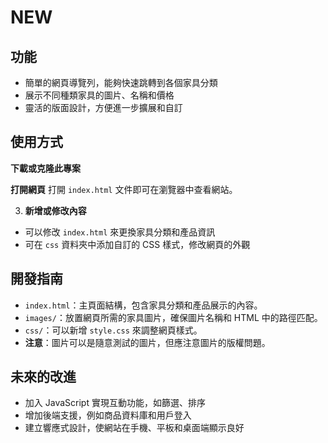 # NEW

## 功能

- 簡單的網頁導覽列，能夠快速跳轉到各個家具分類
- 展示不同種類家具的圖片、名稱和價格
- 靈活的版面設計，方便進一步擴展和自訂

## 使用方式
**下載或克隆此專案**

**打開網頁**
打開 `index.html` 文件即可在瀏覽器中查看網站。

3. **新增或修改內容**
- 可以修改 `index.html` 來更換家具分類和產品資訊
- 可在 `css` 資料夾中添加自訂的 CSS 樣式，修改網頁的外觀

## 開發指南

- `index.html`：主頁面結構，包含家具分類和產品展示的內容。
- `images/`：放置網頁所需的家具圖片，確保圖片名稱和 HTML 中的路徑匹配。
- `css/`：可以新增 `style.css` 來調整網頁樣式。
- **注意**：圖片可以是隨意測試的圖片，但應注意圖片的版權問題。

## 未來的改進

- 加入 JavaScript 實現互動功能，如篩選、排序
- 增加後端支援，例如商品資料庫和用戶登入
- 建立響應式設計，使網站在手機、平板和桌面端顯示良好
